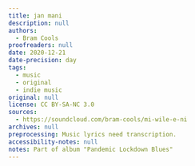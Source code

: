 ```yaml
---
title: jan mani
description: null
authors:
  - Bram Cools
proofreaders: null
date: 2020-12-21
date-precision: day
tags:
  - music
  - original
  - indie music
original: null
license: CC BY-SA-NC 3.0
sources:
  - https://soundcloud.com/bram-cools/mi-wile-e-ni
archives: null
preprocessing: Music lyrics need transcription.
accessibility-notes: null
notes: Part of album "Pandemic Lockdown Blues"
---
```


<!-- A song in toki pona about the dangers of jan mani for the rest of the world. -->

